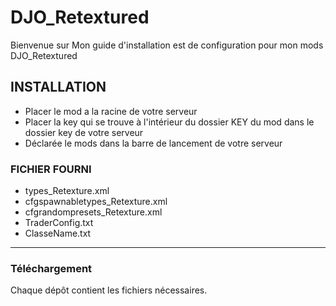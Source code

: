 # DJO_Retextured
Bienvenue sur Mon guide d'installation est de configuration pour mon mods DJO_Retextured



## INSTALLATION
- Placer le mod a la racine de votre serveur
- Placer la key qui se trouve à l'intérieur du dossier KEY du mod dans le dossier key de votre serveur
- Déclarée le mods dans la barre de lancement de votre serveur


### FICHIER FOURNI
- types_Retexture.xml
- cfgspawnabletypes_Retexture.xml
- cfgrandompresets_Retexture.xml
- TraderConfig.txt
- ClasseName.txt

---

### Téléchargement
Chaque dépôt contient les fichiers nécessaires.

